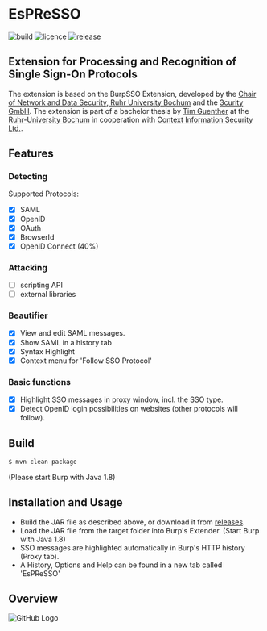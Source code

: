 # EsPReSSO
![build](https://img.shields.io/badge/Build-success-brightgreen.svg)
![licence](https://img.shields.io/badge/License-GPLv2-brightgreen.svg)
[![release](https://img.shields.io/badge/Release-v1.4.5-blue.svg)](https://github.com/RUB-NDS/BurpSSOExtension-Development/releases)

## Extension for Processing and Recognition of Single Sign-On Protocols

The extension is based on the BurpSSO Extension, developed by the [Chair of Network and Data Security, Ruhr University 
Bochum](http://nds.rub.de/) and the [3curity GmbH](http://3curity.de/). The extension is part of a bachelor thesis by [Tim Guenther](https://github.com/TimGuenther) at the [Ruhr-University Bochum](http://rub.de/) in cooperation with [Context Information Security Ltd.](http://contextis.com/).


## Features

### Detecting
Supported Protocols:
- [x] SAML
- [x] OpenID
- [x] OAuth
- [x] BrowserId
- [x] OpenID Connect (40%)

### Attacking
- [ ] scripting API
- [ ] external libraries

### Beautifier
- [x] View and edit SAML messages.
- [x] Show SAML in a history tab
- [x] Syntax Highlight
- [x] Context menu for 'Follow SSO Protocol'

### Basic functions
- [x] Highlight SSO messages in proxy window, incl. the SSO type.
- [x] Detect OpenID login possibilities on websites (other protocols will follow).

## Build
```bash
$ mvn clean package
```
(Please start Burp with Java 1.8)

## Installation and Usage

- Build the JAR file as described above, or download it from [releases](https://github.com/RUB-NDS/BurpSSOExtension-Development/releases).
- Load the JAR file from the target folder into Burp's Extender. (Start Burp with Java 1.8)
- SSO messages are highlighted automatically in Burp's HTTP history (Proxy tab).
- A History, Options and Help can be found in a new tab called 'EsPReSSO'

## Overview
![GitHub Logo](/doc/EsPReSSOFull.png)
